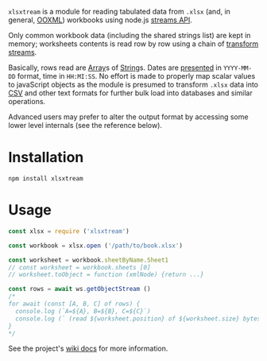 `xlsxtream` is a module for reading tabulated data from `.xlsx` (and, in general, [OOXML](https://en.wikipedia.org/wiki/Office_Open_XML)) workbooks using node.js [streams API](https://nodejs.org/dist/latest/docs/api/stream.html). 

Only common workbook data (including the shared strings list) are kept in memory; worksheets contents is read row by row using a chain of [transform streams](https://nodejs.org/dist/latest/docs/api/stream.html#class-streamtransform).

Basically, rows read are [Array](https://developer.mozilla.org/en-US/docs/Web/JavaScript/Reference/Global_Objects/Array)s of [String](https://developer.mozilla.org/en-US/docs/Web/JavaScript/Reference/Global_Objects/String)s. Dates are [presented](https://github.com/do-/xlsxtream/wiki/DateTimeUtils) in `YYYY-MM-DD` format, time in `HH:MI:SS`. No effort is made to properly map scalar values to javaScript objects as the module is presumed to transform `.xlsx` data into [CSV](https://datatracker.ietf.org/doc/html/rfc4180) and other text formats for further bulk load into databases and similar operations.

Advanced users may prefer to alter the output format by accessing some lower level internals (see the reference below).

# Installation
```
npm install xlsxtream
```
# Usage
```js
const xlsx = require ('xlsxtream')

const workbook = xlsx.open ('/path/to/book.xlsx')

const worksheet = workbook.sheetByName.Sheet1
// const worksheet = workbook.sheets [0]
// worksheet.toObject = function (xmlNode) {return ...}

const rows = await ws.getObjectStream ()
/*
for await (const [A, B, C] of rows) {
  console.log (`A=${A}, B=${B}, C=${C}`)
  console.log (` (read ${worksheet.position} of ${worksheet.size} bytes)`)
}
*/
```

See the project's [wiki docs](https://github.com/do-/xlsxtream/wiki) for more information.

